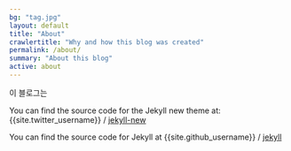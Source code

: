 ```yaml
---
bg: "tag.jpg"
layout: default
title: "About"
crawlertitle: "Why and how this blog was created"
permalink: /about/
summary: "About this blog"
active: about
---
```


이 블로그는 

You can find the source code for the Jekyll new theme at:
{{site.twitter_username}} /
[jekyll-new](https://github.com/jglovier/jekyll-new)

You can find the source code for Jekyll at
{{site.github_username}} /
[jekyll](https://github.com/jekyll/jekyll)

